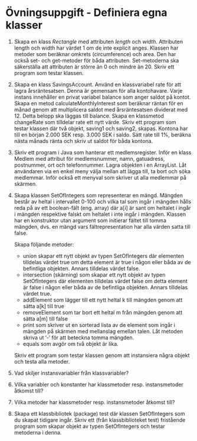 # Övningsuppgift - Definiera egna klasser

1. Skapa en klass *Rectangle* med attributen *length* och *width*. Attributen length och width har värdet 1 om de inte explicit anges. Klassen har metoder som beräknar omkrets (circumference) och area. Den har också set- och get-metoder för båda attributen. Set-metoderna ska säkerställa att attributen är större än 0 och mindre än 20. Skriv ett program som testar klassen.

2. Skapa en klass SavingsAccount. Använd en klassvariabel rate för att lagra årsräntesatsen. Denna är gemensam för alla kontohavare. Varje instans innehåller en privat variabel balance som anger saldot på kontot. Skapa en metod calculateMonthlyInterest som beräknar räntan för en månad genom att multiplicera saldot med årsräntesatsen dividerat med 12. Detta belopp ska läggas till balance. Skapa en klassmetod changeRate som tilldelar rate ett nytt värde. Skriv ett program som testar klassen där två objekt, saving1 och saving2, skapas. Kontona har till en början 2.000 SEK resp. 3.000 SEK i saldo. Sätt rate till 1%, beräkna nästa månads ränta och skriv ut saldot för båda kontona.

3. Skriv ett program i Java som hanterar ett medlemsregister. Inför en klass Medlem med attribut för medlemsnummer, namn, gatuadress, postnummer, ort och telefonnummer. Lagra objekten i en ArrayList. Låt användaren via en enkel meny välja mellan att lägga till, ta bort och söka medlemmar. Inför också ett menyval som skriver ut alla medlemmar på skärmen.

4. Skapa klassen SetOfIntegers som representerar en mängd. Mängden består av heltal i intervallet 0-100 och vilka tal som ingår i mängden hålls reda på av ett boolean-fält (eng. array) där a[i] är sant om heltalet i ingår i mängden respektive falskt om heltalet i inte ingår i mängden. Klassen har en konstruktor utan argument som initierar fältet till tomma mängden, dvs. en mängd vars fältrepresentation har alla värden satta till false.

    Skapa följande metoder:

    - union skapar ett nytt objekt av typen SetOfIntegers där elementen tilldelas värdet true om detta element är true i någon eller båda av de befintliga objekten. Annars tilldelas värdet false.
    - intersection (skärning) som skapar ett nytt objekt av typen SetOfIntegers där elementen tilldelas värdet false om detta element är false i någon eller båda av de befintliga objekten. Annars tilldelas värdet true.
    - addElement som lägger till ett nytt heltal k till mängden genom att sätta a[k] till true
    - removeElement som tar bort ett heltal m från mängden genom att sätta a[m] till false
    - print som skriver ut en sorterad lista av de element som ingår i mängden på skärmen med mellanslag emellan talen. Låt metoden skriva ut ’-’ för att beteckna tomma mängden.
    - equals som avgör om två objekt är lika.

    Skriv ett program som testar klassen genom att instansiera några objekt och testa alla metoder.

5. Vad skiljer instansvariabler från klassvariabler?
6. Vilka variabler och konstanter har klassmetoder resp. instansmetoder åtkomst till?
7. Vilka metoder har klassmetoder resp. instansmetoder åtkomst till?
8. Skapa ett klassbibliotek (package) test där klassen SetOfIntegers som du skapat tidigare ingår. Skriv ett (från klassbiblioteket test) fristående program som skapar objekt av typen SetOfIntegers och testar metoderna i denna.
